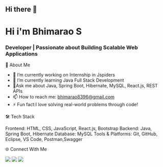 ## Hi there 👋

<h1> Hi i'm Bhimarao S</h1>
<h3> Developer | Passionate about Building Scalable Web Applications</h3>


🚀 About Me

- 🔭 I’m currently working on Internship in Jspiders
- 🌱 I’m currently learning Java Full Stack Development
- 💬Ask me about Java, Spring Boot, Hibernate, MySQL, React.js, REST APIs
- 📫 How to reach me: bhimarao8396@gmail.com
- ⚡ Fun fact:I love solving real-world problems through code!

🛠️ Tech Stack

Frontend: HTML, CSS, JavaScript, React.js, Bootstrap
Backend: Java, Spring Boot, Hibernate
Database: MySQL
Tools & Platforms: Git, GitHub, Eclipse, VS Code, Postman,Swagger

🌐 Connect With Me
<p align="left"> <a href="mailto:bhimarao8396@gmail.com"><img src="https://img.shields.io/badge/Gmail-D14836?style=for-the-badge&logo=gmail&logoColor=white"></a> <a href="https://www.linkedin.com/in/bhimarao-s" target="_blank"><img src="https://img.shields.io/badge/LinkedIn-0A66C2?style=for-the-badge&logo=linkedin&logoColor=white"></a> <a href="https://github.com/bhimarao8396" target="_blank"><img src="https://img.shields.io/badge/GitHub-171515?style=for-the-badge&logo=github&logoColor=white"></a> </p>
